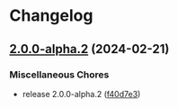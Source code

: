 # Changelog

## [2.0.0-alpha.2](https://github.com/zenstackhq/zenstack/compare/Language-v2.0.0-alpha.1...Language-v2.0.0-alpha.2) (2024-02-21)


### Miscellaneous Chores

* release 2.0.0-alpha.2 ([f40d7e3](https://github.com/zenstackhq/zenstack/commit/f40d7e3718d4210137a2e131d28b5491d065b914))

